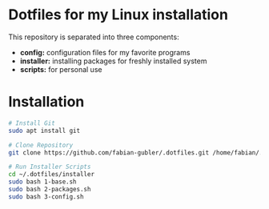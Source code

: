 # Dotfiles for my Linux installation
This repository is separated into three components:
- **config:** configuration files for my favorite programs
- **installer:** installing packages for freshly installed system
- **scripts:** for personal use

# Installation

```bash
# Install Git
sudo apt install git

# Clone Repository
git clone https://github.com/fabian-gubler/.dotfiles.git /home/fabian/.dotfiles

# Run Installer Scripts
cd ~/.dotfiles/installer
sudo bash 1-base.sh
sudo bash 2-packages.sh
sudo bash 3-config.sh
```
